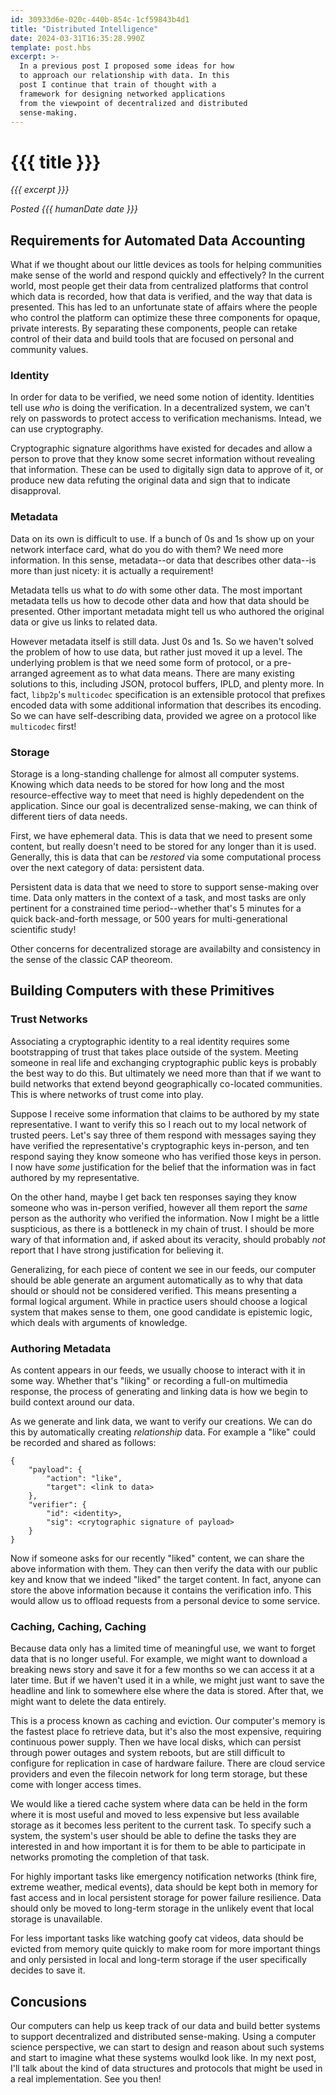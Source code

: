 ```yaml
---
id: 30933d6e-020c-440b-854c-1cf59843b4d1
title: "Distributed Intelligence"
date: 2024-03-31T16:35:28.990Z
template: post.hbs
excerpt: >-
  In a previous post I proposed some ideas for how
  to approach our relationship with data. In this
  post I continue that train of thought with a
  framework for designing networked applications
  from the viewpoint of decentralized and distributed
  sense-making.
---
```


# {{{ title }}}

_{{{ excerpt }}}_

_Posted {{{ humanDate date }}}_

## Requirements for Automated Data Accounting

What if we thought about our little devices as tools for
helping communities make sense of the world and respond
quickly and effectively? In the current world, most people
get their data from centralized platforms that control which
data is recorded, how that data is verified, and the way that
data is presented. This has led to an unfortunate state of
affairs where the people who control the platform can optimize
these three components for opaque, private interests. By 
separating these components, people can retake control of their
data and build tools that are focused on personal and community
values.

### Identity

In order for data to be verified, we need some notion of identity.
Identities tell use _who_ is doing the verification. In a
decentralized system, we can't rely on passwords to protect
access to verification mechanisms. Intead, we can use cryptography.

Cryptographic signature algorithms have existed for decades and
allow a person to prove that they know some secret information
without revealing that information. These can be used to digitally
sign data to approve of it, or produce new data refuting the
original data and sign that to indicate disapproval.

### Metadata

Data on its own is difficult to use. If a bunch of 0s and 1s show
up on your network interface card, what do you do with them? We
need more information. In this sense, metadata--or data that describes
other data--is more than just nicety: it is actually a requirement!

Metadata tells us what to _do_ with some other data. The most
important metadata tells us how to decode other data and how that
data should be presented. Other important metadata might tell us
who authored the original data or give us links to related data.

However metadata itself is still data. Just 0s and 1s. So we haven't
solved the problem of how to use data, but rather just moved it up a
level. The underlying problem is that we need some form of protocol,
or a pre-arranged agreement as to what data means. There are many
existing solutions to this, including JSON, protocol buffers, IPLD,
and plenty more. In fact, `libp2p`'s `multicodec` specification is
an extensible protocol that prefixes encoded data with some
additional information that describes its encoding. So we can have
self-describing data, provided we agree on a protocol like `multicodec`
first!

### Storage

Storage is a long-standing challenge for almost all computer systems.
Knowing which data needs to be stored for how long and the most
resource-effective way to meet that need is highly depedendent on
the application. Since our goal is decentralized sense-making, we
can think of different tiers of data needs.

First, we have ephemeral data. This is data that we need to present
some content, but really doesn't need to be stored for any longer
than it is used. Generally, this is data that can be _restored_ via
some computational process over the next category of data: persistent
data.

Persistent data is data that we need to store to support sense-making
over time. Data only matters in the context of a task, and most tasks
are only pertinent for a constrained time period--whether that's 5
minutes for a quick back-and-forth message, or 500 years for
multi-generational scientific study!

Other concerns for decentralized storage are availabilty and
consistency in the sense of the classic CAP theoreom.

## Building Computers with these Primitives

### Trust Networks

Associating a cryptographic identity to a real identity requires some
bootstrapping of trust that takes place outside of the system. Meeting
someone in real life and exchanging cryptographic public keys is
probably the best way to do this. But ultimately we need more than that
if we want to build networks that extend beyond geographically
co-located communities. This is where networks of trust come into play.

Suppose I receive some information that claims to be authored by my
state representative. I want to verify this so I reach out to my
local network of trusted peers. Let's say three of them respond with
messages saying they have verified the representative's cryptographic
keys in-person, and ten respond saying they know someone who has
verified those keys in person. I now have _some_ justification for
the belief that the information was in fact authored by my representative.

On the other hand, maybe I get back ten responses saying they know someone
who was in-person verified, however all them report the _same_ person as
the authority who verified the information. Now I might be a little
suspticious, as there is a bottleneck in my chain of trust. I should be
more wary of that information and, if asked about its veracity, should
probably _not_ report that I have strong justification for believing it.

Generalizing, for each piece of content we see in our feeds, our
computer should be able generate an argument automatically as to why that
data should or should not be considered verified. This means presenting a
formal logical argument. While in practice users should choose a logical
system that makes sense to them, one good candidate is epistemic logic,
which deals with arguments of knowledge.

### Authoring Metadata

As content appears in our feeds, we usually choose to interact with it
in some way. Whether that's "liking" or recording a full-on multimedia
response, the process of generating and linking data is how we begin
to build context around our data.

As we generate and link data, we want to verify our creations. We can
do this by automatically creating _relationship_ data. For example a
"like" could be recorded and shared as follows:

```
{
    "payload": {
        "action": "like",
        "target": <link to data>
    },
    "verifier": {
        "id": <identity>,
        "sig": <crytographic signature of payload>
    }
}
```

Now if someone asks for our recently "liked" content, we can share
the above information with them. They can then verify the data with
our public key and know that we indeed "liked" the target content.
In fact, anyone can store the above information because it contains
the verification info. This would allow us to offload requests from
a personal device to some service.

### Caching, Caching, Caching

Because data only has a limited time of meaningful use, we want to
forget data that is no longer useful. For example, we might want to
download a breaking news story and save it for a few months so we
can access it at a later time. But if we haven't used it in a while,
we might just want to save the headline and link to somewhere else
where the data is stored. After that, we might want to delete the
data entirely.

This is a process known as caching and eviction. Our computer's
memory is the fastest place fo retrieve data, but it's also the most
expensive, requiring continuous power supply. Then we have local
disks, which can persist through power outages and system reboots, but are
still difficult to configure for replication in case of hardware
failure. There are cloud service providers and even the filecoin
network for long term storage, but these come with longer access
times.

We would like a tiered cache system where data can be held in the
form where it is most useful and moved to less expensive but less
available storage as it becomes less peritent to the current task.
To specify such a system, the system's user should be able to
define the tasks they are interested in and how important it is
for them to be able to participate in networks promoting the
completion of that task.

For highly important tasks like emergency notification networks
(think fire, extreme weather, medical events), data should be kept
both in memory for fast access and in local persistent storage for
power failure resilience. Data should only be moved to long-term
storage in the unlikely event that local storage is unavailable.

For less important tasks like watching goofy cat videos, data should
be evicted from memory quite quickly to make room for more important
things and only persisted in local and long-term storage if the
user specifically decides to save it.

## Concusions

Our computers can help us keep track of our data and build better systems
to support decentralized and distributed sense-making. Using a computer
science perspective, we can start to design and reason about such systems
and start to imagine what these systems woulkd look like. In my next post,
I'll talk about the kind of data structures and protocols that might be
used in a real implementation. See you then!
